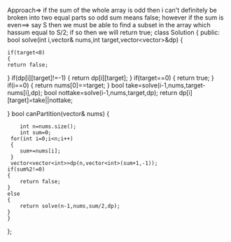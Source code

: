 Approach=> 
if the sum of the whole array is odd then i can't definitely be broken into two equal parts so odd sum means false;
however if the sum is even==>
say S then we must be able to find a subset in the array which hassum equal to S/2;
if so then we will return true;
class Solution {
public:
bool solve(int i,vector<int>& nums,int target,vector<vector<int>>&dp)
{

    if(target<0)
    {
    return false;
}
if(dp[i][target]!=-1)
{
    return dp[i][target];
}
if(target==0)
{
    return true;
}
if(i==0)
{
    return nums[0]==target;
}
bool take=solve(i-1,nums,target-nums[i],dp);
bool nottake=solve(i-1,nums,target,dp);
return dp[i][target]=take||nottake;

}
    bool canPartition(vector<int>& nums) {
        
        int n=nums.size();
        int sum=0;
     for(int i=0;i<n;i++)
     {
        sum+=nums[i];
     } 
     vector<vector<int>>dp(n,vector<int>(sum+1,-1));
    if(sum%2!=0)
    {
        return false;
    } 
    else
    {
        return solve(n-1,nums,sum/2,dp);
    }
    }
};
